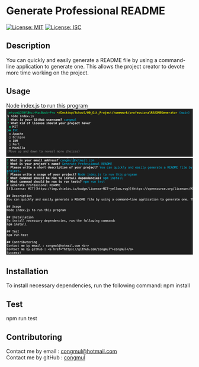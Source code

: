 # Generate Professional README
[![License: MIT](https://img.shields.io/badge/License-MIT-yellow.svg)](https://opensource.org/licenses/MIT) [![License: ISC](https://img.shields.io/badge/License-ISC-blue.svg)](https://opensource.org/licenses/ISC) 

## Description
You can quickly and easily generate a README file by using a command-line application to generate one. This allows the project creator to devote more time working on the project.

## Usage
Node index.js to run this program <br>
<img src="./img/operation01.png" width ="600"><br>
<img src="./img/operation02.png" width ="600">

## Installation 
To install necessary dependencies, run the following command:
npm install

## Test 
npm run test

## Contributoring
Contact me by email : congmul@hotmail.com <br>
Contact me by gitHub : <a href="https://github.com/congmul">congmul</a>